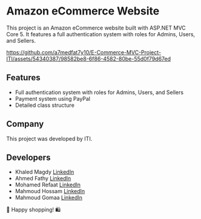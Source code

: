 # Amazon eCommerce Website

This project is an Amazon eCommerce website built with ASP.NET MVC Core 5. It features a full authentication system with roles for Admins, Users, and Sellers.

https://github.com/a7medfat7y10/E-Commerce-MVC-Project-ITI/assets/54340387/98582be8-6f86-4582-80be-55d0f79d67ed

## Features
- Full authentication system with roles for Admins, Users, and Sellers
- Payment system using PayPal
- Detailed class structure

## Company
This project was developed by ITI.

## Developers
- Khaled Magdy [LinkedIn](https://www.linkedin.com/in/khaled-magdy-81b8a318b/)
- Ahmed Fathy [LinkedIn](https://www.linkedin.com/in/a7medfat7y10/)
- Mohamed Refaat [LinkedIn](https://www.linkedin.com/in/mohamed-refaat-dev/)
- Mahmoud Hossam [LinkedIn](https://www.linkedin.com/in/mahmoud-hossam/)
- Mahmoud Gomaa [LinkedIn](https://www.linkedin.com/in/mahmoud-gomaa/)

🚀 Happy shopping! 🛍
